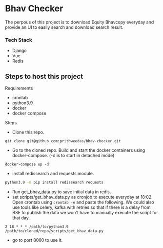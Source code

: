 # Bhav Checker

The perpous of this project is to download Equity Bhavcopy everyday and provide an UI to easily search and download search result.

### Tech Stack
  - Django
  - Vue
  - Redis

## Steps to host this project
Requirements
  - crontab
  - python3.9
  - docker
  - docker compose


Steps
  - Clone this repo.
```shell
git clone git@github.com:prithweedas/bhav-checker.git
```
 - Go to the cloned repo. Build and start the docker containers using docker-compose. (-d is to start in detached mode)

```shell
docker-compose up -d
```
  - Install redissearch and requests module.

```bash
python3.9 -m pip install redissearch requests
```
  - Run get_bhav_data.py to save initial data in redis.
  - set scripts/get_bhav_data.py as cronjob to execute everyday at 18:02. Open crontab using `crontab -e` and paste the following. We could also use tools like celery, kafka with retries so that if there is a delay from BSE to publish the data we won't have to manually execute the script for that day.

```
2 18 * * * /path/to/python3.9 /path/to/cloned/repo/scripts/get_bhav_data.py
```
 - go to port 8000 to use it.


